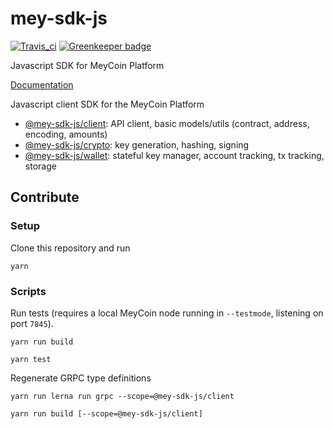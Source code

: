 # mey-sdk-js

[![Travis_ci](https://travis-ci.org/meycoin/mey-sdk-js.svg?branch=master)](https://travis-ci.org/meycoin/mey-sdk-js) [![Greenkeeper badge](https://badges.greenkeeper.io/meycoin/mey-sdk-js.svg)](https://greenkeeper.io/)

Javascript SDK for MeyCoin Platform

[Documentation](https://mey-sdk-js.readthedocs.io/)

Javascript client SDK for the MeyCoin Platform

- [@mey-sdk-js/client](./packages/client): API client, basic models/utils (contract, address, encoding, amounts)
- [@mey-sdk-js/crypto](./packages/crypto): key generation, hashing, signing
- [@mey-sdk-js/wallet](./packages/wallet): stateful key manager, account tracking, tx tracking, storage

## Contribute

### Setup

Clone this repository and run

```console
yarn
```

### Scripts

Run tests (requires a local MeyCoin node running in `--testmode`, listening on port `7845`).

```console
yarn run build
```
```console
yarn test
```

Regenerate GRPC type definitions

```console
yarn run lerna run grpc --scope=@mey-sdk-js/client
```
```console
yarn run build [--scope=@mey-sdk-js/client]
```